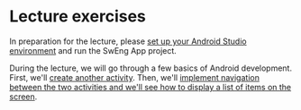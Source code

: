# Lecture exercises

In preparation for the lecture, please [set up your Android Studio environment](setup.md) and run the SwEng App project.

During the lecture, we will go through a few basics of Android development.
First, we'll [create another activity](button.md).
Then, we'll [implement navigation between the two activities and we'll see how to display a list of items on the screen](navigation.md).
